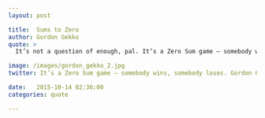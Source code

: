 ```yaml
---
layout: post

title:  Sums to Zero
author: Gordon Gekko
quote: > 
  It’s not a question of enough, pal. It’s a Zero Sum game – somebody wins, somebody loses. Money itself isn’t lost or made, it’s simply transferred – from one perception to another. Like magic.

image: /images/gordon_gekko_2.jpg
twitter: It’s a Zero Sum game – somebody wins, somebody loses. Gordon Gekko http://quotes.stockflare.com/

date:   2015-10-14 02:36:00
categories: quote

---
```


